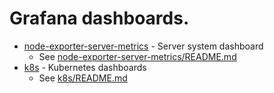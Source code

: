 # Grafana dashboards.

* [node-exporter-server-metrics](node-exporter-server-metrics/) - Server system dashboard
   * See [node-exporter-server-metrics/README.md](node-exporter-server-metrics/README.md)
* [k8s](k8s/) - Kubernetes dashboards
   * See [k8s/README.md](k8s/README.md)

